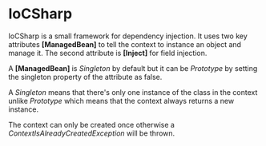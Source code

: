 # IoCSharp

IoCSharp is a small framework for dependency injection. 
It uses two key attributes **[ManagedBean]** to tell the context to instance an object and manage it. The second attribute is **[Inject]** for field injection.

A **[ManagedBean]** is *Singleton* by default but it can be *Prototype* by setting the singleton property of the attribute as false.

A *Singleton* means that there's only one instance of the class in the context unlike *Prototype* which means that the context always returns a new instance.

The context can only be created once otherwise a *ContextIsAlreadyCreatedException* will be thrown.
